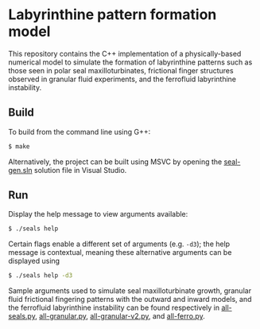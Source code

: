 
# Labyrinthine pattern formation model

This repository contains the C++ implementation of a physically-based numerical model to simulate the formation of labyrinthine patterns such as those seen in polar seal maxilloturbinates, frictional finger structures observed in granular fluid experiments, and the ferrofluid labyrinthine instability.

## Build

To build from the command line using G++:
```sh
$ make
```

Alternatively, the project can be built using MSVC by opening the [seal-gen.sln](seal-gen.sln) solution file in Visual Studio.

## Run

Display the help message to view arguments available:
```sh
$ ./seals help
```

Certain flags enable a different set of arguments (e.g. `-d3`); the help message is contextual, meaning these alternative arguments can be displayed using
```sh
$ ./seals help -d3
```

Sample arguments used to simulate seal maxilloturbinate growth, granular fluid frictional fingering patterns with the outward and inward models, and the ferrofluid labyrinthine instability can be found respectively in [all-seals.py](all-seals.py), [all-granular.py](all-granular.py), [all-granular-v2.py](all-granular-v2.py), and [all-ferro.py](all-ferro.py).
